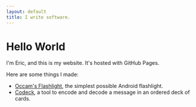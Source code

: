```yaml
---
layout: default
title: I write software.
---
```

# Hello World

I'm Eric, and this is my website. It's hosted with GitHub
Pages.

Here are some things I made:

* [Occam's Flashlight](
  https://play.google.com/store/apps/details?id=co.ericp.flashlight&hl=en
  ), the simplest possible Android flashlight.
* [Codeck](codeck), a tool to encode and decode a message
  in an ordered deck of cards.
